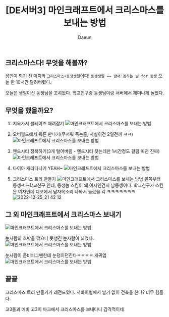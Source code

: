 ﻿---
layout: post
title: '[DE서버3] 마인크래프트에서 크리스마스를 보내는 방법'
subheading: 내가 만든 야생서버에서 게임하기
author: Daeun
categories: Game
banner:
tags: 마인크래프트 minecraft 야생서버 마인크래프트장거리멀티
sidebar: []
---

## 크리스마스다! 무엇을 해볼까?
성인이 되기 전 마지막 `크리스마스+동생생일`이다! 
`동생생일 == 밤새 겜하는 날 for 동생`
오늘 한 10시간 달려버렸다.

오늘은 생일이신 동생님을 꼬셔왔다.
학교친구랑 동생님이랑 서버에서 재미나게 놀았다.

## 무엇을 했을까요?

1. 지옥가서 블레이즈 때려잡기
![마인크래프트에서 크리스마스를 보내는 방법](https://user-images.githubusercontent.com/79370538/209470361-df6b0e4a-6599-4d41-8c3a-1676fb4aa7a5.png)

2. 오버월드에서 워든 만나기(무서워 죽는줄, 사실이건 2일전꺼 ㅋㅋ)
![마인크래프트에서 크리스마스를 보내는 방법](https://user-images.githubusercontent.com/79370538/209470359-cc355fd0-34ae-47a8-a613-5136de6b4bb7.png)

3. 엔드시티 정복하기(3개 털어버림 - 엔드시티 찾는데만 1시간정도 걸림 미친 진짜)
![마인크래프트에서 크리스마스를 보내는 방법](https://user-images.githubusercontent.com/79370538/209470357-57a4661d-6efe-43da-80b6-d55667c0e49c.png)

4. 다이아 캐러다니기 YEAH~
![마인크래프트에서 크리스마스를 보내는 방법](https://user-images.githubusercontent.com/79370538/209470368-0703e862-9de2-4c47-814d-c5179601c76d.png)

5. 크리스마스 트리 만들기
![마인크래프트에서 크리스마스를 보내는 방법](https://user-images.githubusercontent.com/79370538/209470383-9587da45-f1d2-4123-aa93-0137961364d7.png)
왼쪽부터 동생-나-학교친구 인데, 동생놈 스킨이 왜 여자인건지 남동생이다. 학교친구가 스킨은 여자인데 디코에서 남자목소리 나와서 놀랐을 각 ㅋㅋㅋㅋㅋㅋㅋ
![2022-12-25_21 42 12](https://user-images.githubusercontent.com/79370538/209470386-3c055e8f-750c-4828-bb0b-2913f9d4eecb.png)

## 그 외 마인크래프트에서 크리스마스 보내기
![마인크래프트에서 크리스마스를 보내는 방법](https://user-images.githubusercontent.com/79370538/213460571-57d88c8a-8934-4441-89fc-aac66b0993cb.png)

눈사람의 호박을 깎으니 못생긴 눈사람이 되었다. 
![마인크래프트에서 크리스마스를 보내는 방법](https://user-images.githubusercontent.com/79370538/213460594-8082265f-b880-46b1-a534-7b821b533b4a.png)

눈사람이 좀비피그맨한테 눈덩이던진다ㅋㅋㅋㅋ 개귀엽
![마인크래프트에서 크리스마스를 보내는 방법](https://user-images.githubusercontent.com/79370538/213460613-c432f0d2-6ad9-4087-bd6f-2d0df9e94f32.png)


## 끝끝 
크리스마스 트리 만들기가 레전드였다. 
서바이벌에서 날기 없이 건축을 한다? 너무 힘들다.

고3들과 예비 고3이 마크에서 크리스마스를 보내다니 감격적이네